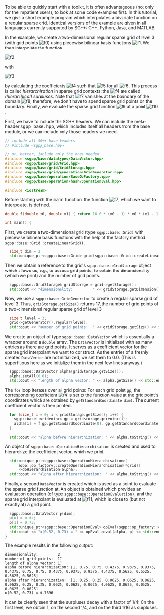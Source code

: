 

To be able to quickly start with a toolkit, it is often advantageous
(not only for the impatient users), to look at some code examples first.
In this tutorial, we give a short example program which interpolates a
bivariate function on a regular sparse grid.
Identical versions of the example are given in all languages
currently supported by SG++: C++, Python, Java, and MATLAB.

In the example, we create a two-dimensional regular sparse grid of level 3
(with grid points ![f0])
using piecewise bilinear basis functions
![f1].
We then interpolate the function

![f2]

with

![f3]

by calculating the coefficients ![f4] such that
![f5] for all ![f6].
This process is called <i>hierarchization</i> in sparse grid contexts;
the ![f4] are called <i>(hierarchical) surpluses</i>.
Note that ![f7] vanishes at the boundary of the domain ![f8];
therefore, we don't have to spend sparse grid points on the boundary.
Finally, we evaluate the sparse grid function ![f9] at a point
![f10].

First, we have to include the SG++ headers.
We can include the meta-header <tt>sgpp_base.hpp</tt>, which includes itself all headers
from the base module, or we can include only those headers we need.

```c++
// include all SG++ base headers
// #include <sgpp_base.hpp>

// or, better, include only the ones needed
#include <sgpp/base/datatypes/DataVector.hpp>
#include <sgpp/base/grid/Grid.hpp>
#include <sgpp/base/grid/GridStorage.hpp>
#include <sgpp/base/grid/generation/GridGenerator.hpp>
#include <sgpp/base/operation/BaseOpFactory.hpp>
#include <sgpp/base/operation/hash/OperationEval.hpp>

#include <iostream>
```

Before starting with the <tt>main</tt> function,
the function ![f7], which we want to interpolate, is defined.

```c++
double f(double x0, double x1) { return 16.0 * (x0 - 1) * x0 * (x1 - 1) * x1; }

int main() {
```

First, we create a two-dimensional grid (type `sgpp::base::Grid)`
with piecewise bilinear basis functions with the help of the factory method
`sgpp::base::Grid::createLinearGrid()`.

```c++
  size_t dim = 2;
  std::unique_ptr<sgpp::base::Grid> grid(sgpp::base::Grid::createLinearGrid(dim));
```

Then we obtain a reference to the grid's
`sgpp::base::GridStorage` object which allows us, e.g., to access grid
points, to obtain the dimensionality (which we print) and the
number of grid points.

```c++
  sgpp::base::GridStorage& gridStorage = grid->getStorage();
  std::cout << "dimensionality:         " << gridStorage.getDimension() << std::endl;
```

Now, we use a `sgpp::base::GridGenerator` to
create a regular sparse grid of level 3.
Thus, `gridStorage.getSize()` returns 17, the number of grid points
of a two-dimensional regular sparse grid of level 3.

```c++
  size_t level = 3;
  grid->getGenerator().regular(level);
  std::cout << "number of grid points:  " << gridStorage.getSize() << std::endl;
```

We create an object of type `sgpp::base::DataVector`
which is essentially a wrapper around a `double` array.
The `DataVector` is initialized with as many
entries as there are grid points. It serves as a coefficient vector for the
sparse grid interpolant we want to construct. As the entries of a
freshly created `DataVector` are not initialized, we set them to
0.0. (This is superfluous here as we initialize them in the
next few lines anyway.)

```c++
  sgpp::base::DataVector alpha(gridStorage.getSize());
  alpha.setAll(0.0);
  std::cout << "length of alpha vector: " << alpha.getSize() << std::endl;
```

The `for` loop iterates over all grid points: For each grid
point `gp`, the corresponding coefficient ![f4] is set to the
function value at the grid point's coordinates which are obtained by
`getStandardCoordinate(dim)`.
The current coefficient vector is then printed.

```c++
  for (size_t i = 0; i < gridStorage.getSize(); i++) {
    sgpp::base::GridPoint& gp = gridStorage.getPoint(i);
    alpha[i] = f(gp.getStandardCoordinate(0), gp.getStandardCoordinate(1));
  }

  std::cout << "alpha before hierarchization: " << alpha.toString() << std::endl;
```

An object of `sgpp::base::OperationHierarchisation` is created and used to
hierarchize the coefficient vector, which we print.

```c++
  std::unique_ptr<sgpp::base::OperationHierarchisation>(
      sgpp::op_factory::createOperationHierarchisation(*grid))
      ->doHierarchisation(alpha);
  std::cout << "alpha after hierarchization:  " << alpha.toString() << std::endl;
```

Finally, a second `DataVector` is created which is used as a point to
evaluate the sparse grid function at. An object is obtained which
provides an evaluation operation (of type `sgpp::base::OperationEvaluation)`,
and the sparse grid interpolant is evaluated at ![f11],
which is close to (but not exactly at) a grid point.

```c++
  sgpp::base::DataVector p(dim);
  p[0] = 0.52;
  p[1] = 0.73;
  std::unique_ptr<sgpp::base::OperationEval> opEval(sgpp::op_factory::createOperationEval(*grid));
  std::cout << "u(0.52, 0.73) = " << opEval->eval(alpha, p) << std::endl;
}
```

The example results in the following output:
```
dimensionality:         2
number of grid points:  17
length of alpha vector: 17
alpha before hierarchization: [1, 0.75, 0.75, 0.4375, 0.9375, 0.9375, 0.4375, 0.75, 0.75, 0.4375, 0.9375, 0.9375, 0.4375, 0.5625, 0.5625, 0.5625, 0.5625]
alpha after hierarchization:  [1, 0.25, 0.25, 0.0625, 0.0625, 0.0625, 0.0625, 0.25, 0.25, 0.0625, 0.0625, 0.0625, 0.0625, 0.0625, 0.0625, 0.0625, 0.0625]
u(0.52, 0.73) = 0.7696
```

It can be clearly seen that the surpluses decay with a factor of 1/4:
On the first level, we obtain 1, on the second 1/4, and on the third
1/16 as surpluses.

[f0]: http://chart.apis.google.com/chart?cht=tx&chl=%5Cvec%7Bx%7D_j%20%5Cin%20%5B0%2C%201%5D%5E2
[f1]: http://chart.apis.google.com/chart?cht=tx&chl=%5Cvarphi_j%3A%5C%3B%20%5B0%2C%201%5D%5E2%20%5Cto%20%5Cmathbb%7BR%7D
[f2]: http://chart.apis.google.com/chart?cht=tx&chl=%0A%20%20f%3A%5C%3B%20%5B0%2C%201%5D%5E2%20%5Cto%20%5Cmathbb%7BR%7D%2C%5Cquad%0A%20%20f%28x_0%2C%20x_1%29%20%3A%3D%2016%20%28x_0%20-%201%29%20x_0%20%28x_1%20-%201%29%20x_1%0A
[f3]: http://chart.apis.google.com/chart?cht=tx&chl=%0A%20%20u%3A%5C%3B%20%5B0%2C%201%5D%5E2%20%5Cto%20%5Cmathbb%7BR%7D%2C%5Cquad%0A%20%20u%28x_0%2C%20x_1%29%20%3A%3D%20%5Csum_%7Bj%3D0%7D%5E%7BN-1%7D%20%5Calpha_j%20%5Cvarphi_j%28x_0%2C%20x_1%29%0A
[f4]: http://chart.apis.google.com/chart?cht=tx&chl=%5Calpha_j
[f5]: http://chart.apis.google.com/chart?cht=tx&chl=u%28%5Cvec%7Bx%7D_j%29%20%3D%20f%28%5Cvec%7Bx%7D_j%29
[f6]: http://chart.apis.google.com/chart?cht=tx&chl=j
[f7]: http://chart.apis.google.com/chart?cht=tx&chl=f
[f8]: http://chart.apis.google.com/chart?cht=tx&chl=%5B0%2C%201%5D%5E2
[f9]: http://chart.apis.google.com/chart?cht=tx&chl=u
[f10]: http://chart.apis.google.com/chart?cht=tx&chl=%5Cvec%7Bp%7D%20%3D%20%280.52%2C%200.73%29
[f11]: http://chart.apis.google.com/chart?cht=tx&chl=%5Cvec%7Bp%7D